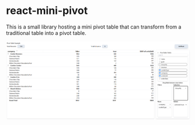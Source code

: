 # react-mini-pivot

This is a small library hosting a mini pivot table that can transform from a traditional table into a pivot table. 

![alt pivottable](images/pivotTable.png)